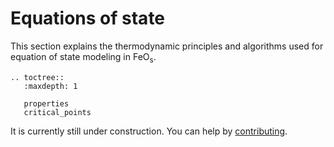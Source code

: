 # Equations of state
This section explains the thermodynamic principles and algorithms used for equation of state modeling in $\text{FeO}_\text{s}$.

```{eval-rst}
.. toctree::
   :maxdepth: 1

   properties
   critical_points
```

It is currently still under construction. You can help by [contributing](https://github.com/feos-org/feos/issues/70).
